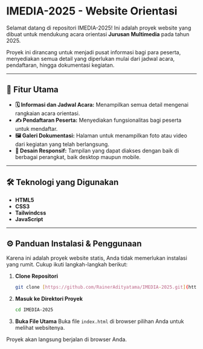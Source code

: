 # IMEDIA-2025 - Website Orientasi

Selamat datang di repositori IMEDIA-2025! Ini adalah proyek website yang dibuat untuk mendukung acara orientasi **Jurusan Multimedia** pada tahun 2025.

Proyek ini dirancang untuk menjadi pusat informasi bagi para peserta, menyediakan semua detail yang diperlukan mulai dari jadwal acara, pendaftaran, hingga dokumentasi kegiatan.

---

## 🚀 Fitur Utama

-   **🗓️ Informasi dan Jadwal Acara:** Menampilkan semua detail mengenai rangkaian acara orientasi.
-   **✍️ Pendaftaran Peserta:** Menyediakan fungsionalitas bagi peserta untuk mendaftar.
-   **🖼️ Galeri Dokumentasi:** Halaman untuk menampilkan foto atau video dari kegiatan yang telah berlangsung.
-   **📱 Desain Responsif:** Tampilan yang dapat diakses dengan baik di berbagai perangkat, baik desktop maupun mobile.

---

## 🛠️ Teknologi yang Digunakan

-   **HTML5**
-   **CSS3**
-   **Tailwindcss**
-   **JavaScript**

---

## ⚙️ Panduan Instalasi & Penggunaan

Karena ini adalah proyek website statis, Anda tidak memerlukan instalasi yang rumit. Cukup ikuti langkah-langkah berikut:

1.  **Clone Repositori**
    ```bash
    git clone [https://github.com/RainerAdityatama/IMEDIA-2025.git](https://github.com/RainerAdityatama/IMEDIA-2025.git)
    ```

2.  **Masuk ke Direktori Proyek**
    ```bash
    cd IMEDIA-2025
    ```

3.  **Buka File Utama**
    Buka file `index.html` di browser pilihan Anda untuk melihat websitenya.

Proyek akan langsung berjalan di browser Anda.
